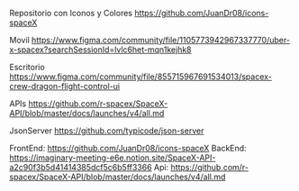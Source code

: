 Repositorio con Iconos y Colores
https://github.com/JuanDr08/icons-spaceX

Movil
https://www.figma.com/community/file/1105773942967337770/uber-x-spacex?searchSessionId=lvlc6het-mqn1kejhk8

Escritorio
https://www.figma.com/community/file/855715967691534013/spacex-crew-dragon-flight-control-ui

APIs
https://github.com/r-spacex/SpaceX-API/blob/master/docs/launches/v4/all.md

JsonServer
https://github.com/typicode/json-server


FrontEnd:  https://github.com/JuanDr08/icons-spaceX
BackEnd: https://imaginary-meeting-e6e.notion.site/SpaceX-API-a2c90f3b5d41414385dcf5c6b5ff3366
Api: https://github.com/r-spacex/SpaceX-API/blob/master/docs/launches/v4/all.md